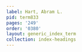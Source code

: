 ```yaml
---
label: Hart, Abram L.
pid: term833
pages: '249'
order: '0380'
layout: generic_index_term
collection: index-headings
---
```

